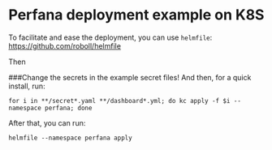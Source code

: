 # Perfana deployment example on K8S

To facilitate and ease the deployment, you can use
 `helmfile`: https://github.com/roboll/helmfile

Then 

###Change the secrets in the example secret files!
And then, for a quick install, run:

```for i in **/secret*.yaml **/dashboard*.yml; do kc apply -f $i --namespace perfana; done```

After that, you can run:

```helmfile --namespace perfana apply```